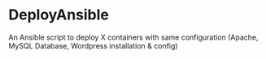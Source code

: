 # DeployAnsible
An Ansible script to deploy X containers with same configuration (Apache, MySQL Database, Wordpress installation &amp; config)
